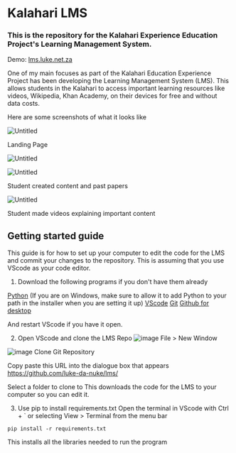# Kalahari LMS
### This is the repository for the Kalahari Experience Education Project's Learning Management System.

Demo: [lms.luke.net.za](http://lms.luke.net.za)

One of my main focuses as part of the Kalahari Education Experience Project has been developing the Learning Management System (LMS).  This allows students in the Kalahari to access important learning resources like videos, Wikipedia, Khan Academy, on their devices for free and without data costs.

Here are some screenshots of what it looks like

![Untitled](https://prod-files-secure.s3.us-west-2.amazonaws.com/d57b32b7-6523-4590-8e9b-12582ab978ad/d3280c8a-f587-4b55-b587-934081adab94/Untitled.png)

Landing Page

![Untitled](https://prod-files-secure.s3.us-west-2.amazonaws.com/d57b32b7-6523-4590-8e9b-12582ab978ad/cfcd1192-4a12-4f99-b690-6f418d25290f/Untitled.png)

![Untitled](https://prod-files-secure.s3.us-west-2.amazonaws.com/d57b32b7-6523-4590-8e9b-12582ab978ad/93a03fbe-3b6c-4df5-98e8-c5471d36143b/Untitled.png)

Student created content and past papers

![Untitled](https://prod-files-secure.s3.us-west-2.amazonaws.com/d57b32b7-6523-4590-8e9b-12582ab978ad/d1019fc2-9db1-4c39-94eb-66a3ced919eb/Untitled.png)

Student made videos explaining important content


## Getting started guide
This guide is for how to set up your computer to edit the code for the LMS and commit your changes to the repository.
This is assuming that you use VScode as your code editor.

1. Download the following programs if you don't have them already

[Python]([url](https://www.python.org/downloads/)) (If you are on Windows, make sure to allow it to add Python to your path in the installer when you are setting it up)
[VScode]([url](https://code.visualstudio.com/download))
[Git]([url](https://git-scm.com/downloads))
[Github for desktop]([url](https://desktop.github.com/download/))

And restart VScode if you have it open.

2. Open VScode and clone the LMS Repo
![image](https://github.com/user-attachments/assets/faf287e1-a7aa-440d-a4a0-e0a206796977)
File > New Window

![image](https://github.com/user-attachments/assets/f601336d-fb75-43c6-8cbc-0490a54b88a7)
Clone Git Repository

Copy paste this URL into the dialogue box that appears
https://github.com/luke-da-nuke/lms/

Select a folder to clone to
This downloads the code for the LMS to your computer so you can edit it.

3. Use pip to install requirements.txt
Open the terminal in VScode with Ctrl + ` or selecting View > Terminal from the menu bar
```
pip install -r requirements.txt
```
This installs all the libraries needed to run the program

